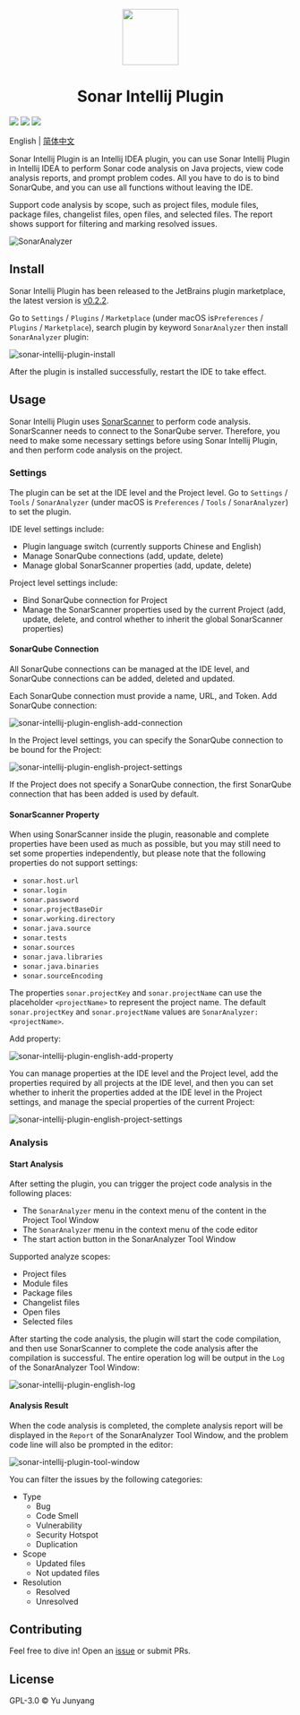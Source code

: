 <p align="center">
<img width="100" src="https://note.yujunyang.com/static/2021/8/057b00d5f6f8f467f89293e3dfa246b6.png">
</p>

<h1 align="center">Sonar Intellij Plugin</h1>

<p>
<a href="https://plugins.jetbrains.com/plugin/17542-sonaranalyzer" target="_blank"><img src="https://img.shields.io/jetbrains/plugin/v/17542"/></a>
<a href="https://plugins.jetbrains.com/plugin/17542-sonaranalyzer" target="_blank"><img src="https://img.shields.io/jetbrains/plugin/d/17542"/></a>
<img src="https://img.shields.io/github/license/lowkeyfish/sonar-intellij-plugin"/>
</p>

English | [简体中文](README.zh-CN.md)

Sonar Intellij Plugin is an Intellij IDEA plugin, you can use Sonar Intellij Plugin in Intellij IDEA to perform Sonar code analysis on Java projects, view code analysis reports, and prompt problem codes.
All you have to do is to bind SonarQube, and you can use all functions without leaving the IDE.

Support code analysis by scope, such as project files, module files, package files, changelist files, open files, and selected files. The report shows support for filtering and marking resolved issues.

![SonarAnalyzer](https://note.yujunyang.com/static/2022/0/45ed47f86440bb82cbb66b6b22f5f1cb.png)

## Install

Sonar Intellij Plugin has been released to the JetBrains plugin marketplace, the latest version is <a href="https://plugins.jetbrains.com/plugin/17542-sonaranalyzer" target="_blank">v0.2.2</a>. 

Go to `Settings` / `Plugins` / `Marketplace` (under macOS is`Preferences` / `Plugins` / `Marketplace`), search plugin by keyword `SonarAnalyzer` then install `SonarAnalyzer` plugin:

![sonar-intellij-plugin-install](https://note.yujunyang.com/static/2021/8/6d863e1d7b882d586f695b149c83671c.png)

After the plugin is installed successfully, restart the IDE to take effect. 

## Usage

Sonar Intellij Plugin uses [SonarScanner](https://docs.sonarqube.org/latest/analysis/scan/sonarscanner/) to perform code analysis. SonarScanner needs to connect to the SonarQube server. Therefore, you need to make some necessary settings before using Sonar Intellij Plugin, and then perform code analysis on the project.

### Settings

The plugin can be set at the IDE level and the Project level. Go to `Settings` / `Tools` / `SonarAnalyzer` (under macOS is `Preferences` / `Tools` / `SonarAnalyzer`) to set the plugin.

IDE level settings include:

* Plugin language switch (currently supports Chinese and English) 
* Manage SonarQube connections (add, update, delete) 
* Manage global SonarScanner properties (add, update, delete) 

Project level settings include:

* Bind SonarQube connection for Project
* Manage the SonarScanner properties used by the current Project (add, update, delete, and control whether to inherit the global SonarScanner properties) 

#### SonarQube Connection

All SonarQube connections can be managed at the IDE level, and SonarQube connections can be added, deleted and updated. 

Each SonarQube connection must provide a name, URL, and Token. Add SonarQube connection: 

![sonar-intellij-plugin-english-add-connection](https://note.yujunyang.com/static/2021/8/220507e0146db0d6bf1ca4d56d62d5fb.png)

In the Project level settings, you can specify the SonarQube connection to be bound for the Project: 

![sonar-intellij-plugin-english-project-settings](https://note.yujunyang.com/static/2021/8/f8bdb764bc28f9b6e20ac866a80db975.png)

If the Project does not specify a SonarQube connection, the first SonarQube connection that has been added is used by default. 


#### SonarScanner Property

When using SonarScanner inside the plugin, reasonable and complete properties have been used as much as possible, but you may still need to set some properties independently, 
but please note that the following properties do not support settings: 

* `sonar.host.url` 
* `sonar.login` 
* `sonar.password` 
* `sonar.projectBaseDir` 
* `sonar.working.directory` 
* `sonar.java.source` 
* `sonar.tests` 
* `sonar.sources`
* `sonar.java.libraries` 
* `sonar.java.binaries` 
* `sonar.sourceEncoding`

The properties `sonar.projectKey` and `sonar.projectName` can use the placeholder `<projectName>` to represent the project name. The default `sonar.projectKey` and `sonar.projectName` values are `SonarAnalyzer:<projectName>`. 

Add property:

![sonar-intellij-plugin-english-add-property](https://note.yujunyang.com/static/2021/8/2d87655831fa07b60caa079b21bb80ec.png)

You can manage properties at the IDE level and the Project level, add the properties required by all projects at the IDE level, and then you can set whether to inherit the properties added at the IDE level in the Project settings, and manage the special properties of the current Project: 

![sonar-intellij-plugin-english-project-settings](https://note.yujunyang.com/static/2021/8/f8bdb764bc28f9b6e20ac866a80db975.png)

### Analysis

#### Start Analysis

After setting the plugin, you can trigger the project code analysis in the following places: 

* The `SonarAnalyzer` menu in the context menu of the content in the Project Tool Window
* The `SonarAnalyzer` menu in the context menu of the code editor 
* The start action button in the SonarAnalyzer Tool Window

Supported analyze scopes:

* Project files
* Module files
* Package files
* Changelist files
* Open files
* Selected files

After starting the code analysis, the plugin will start the code compilation, and then use SonarScanner to complete the code analysis after the compilation is successful. The entire operation log will be output in the `Log` of the SonarAnalyzer Tool Window: 

![sonar-intellij-plugin-english-log](https://note.yujunyang.com/static/2021/8/1913d1020b5b20c0f82383957d737366.png)

#### Analysis Result

When the code analysis is completed, the complete analysis report will be displayed in the `Report` of the SonarAnalyzer Tool Window, and the problem code line will also be prompted in the editor: 

![sonar-intellij-plugin-tool-window](https://note.yujunyang.com/static/2022/0/a2f70651a84f5717d3b2fed4a59f7b22.png)

You can filter the issues by the following categories:

* Type
    * Bug
    * Code Smell
    * Vulnerability
    * Security Hotspot
    * Duplication
* Scope
    * Updated files
    * Not updated files
* Resolution
    * Resolved
    * Unresolved


## Contributing

Feel free to dive in! Open an [issue](https://github.com/lowkeyfish/sonar-intellij-plugin/issues/new) or submit PRs.

## License

GPL-3.0 &copy; Yu Junyang









